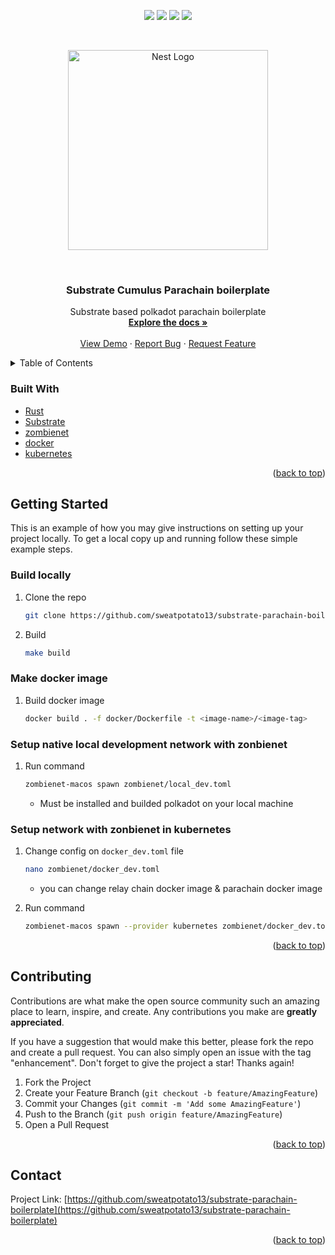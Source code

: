 <div id="top"></div>
<p align="center">
<img src=https://img.shields.io/github/stars/sweatpotato13/substrate-parachain-boilerplate?style=for-the-badge&logo=appveyor&color=blue />
<img src=https://img.shields.io/github/forks/sweatpotato13/substrate-parachain-boilerplate?style=for-the-badge&logo=appveyor&color=blue />
<img src=https://img.shields.io/github/issues/sweatpotato13/substrate-parachain-boilerplate?style=for-the-badge&logo=appveyor&color=informational />
<img src=https://img.shields.io/github/issues-pr/sweatpotato13/substrate-parachain-boilerplate?style=for-the-badge&logo=appveyor&color=informational />
</p>
<br />
<!-- PROJECT LOGO -->
<p align="center">
  <a href="https://substrate.io/" target="blank"><img src="https://cdn-images-1.medium.com/max/960/1*OQP5QAtLtrVCtNCKwB6GkQ.png" width="320" alt="Nest Logo" /></a>
</p>

<br />
<div align="center">
  <a href="https://github.com/sweatpotato13/substrate-parachain-boilerplate">
    <!-- <img src="images/logo.png" alt="Logo" width="80" height="80"> -->
  </a>

<h3 align="center">Substrate Cumulus Parachain boilerplate</h3>

  <p align="center">
    Substrate based polkadot parachain boilerplate
    <br />
    <a href="https://github.com/sweatpotato13/substrate-parachain-boilerplate"><strong>Explore the docs »</strong></a>
    <br />
    <br />
    <a href="https://github.com/sweatpotato13/substrate-parachain-boilerplate">View Demo</a>
    ·
    <a href="https://github.com/sweatpotato13/substrate-parachain-boilerplate/issues">Report Bug</a>
    ·
    <a href="https://github.com/sweatpotato13/substrate-parachain-boilerplate/issues">Request Feature</a>
  </p>
</div>

<!-- TABLE OF CONTENTS -->
<details>
  <summary>Table of Contents</summary>
  <ol>
    <li>
      <ul>
        <li><a href="#built-with">Built With</a></li>
      </ul>
    </li>
    <li>
      <a href="#getting-started">Getting Started</a>
      <ul>
        <li><a href="#installation">Installation</a></li>
      </ul>
    </li>
    <li><a href="#contributing">Contributing</a></li>
    <li><a href="#contact">Contact</a></li>
  </ol>
</details>

### Built With

-   [Rust](https://www.rust-lang.org/)
-   [Substrate](https://substrate.io/)
-   [zombienet](https://github.com/paritytech/zombienet)
-   [docker](https://www.docker.com/)
-   [kubernetes](https://kubernetes.io/)

<p align="right">(<a href="#top">back to top</a>)</p>

<!-- GETTING STARTED -->

## Getting Started

This is an example of how you may give instructions on setting up your project locally.
To get a local copy up and running follow these simple example steps.

### Build locally

1. Clone the repo

    ```sh
    git clone https://github.com/sweatpotato13/substrate-parachain-boilerplate.git
    ```

2. Build
    ```sh
    make build
    ```

### Make docker image

1. Build docker image
    ```sh
    docker build . -f docker/Dockerfile -t <image-name>/<image-tag>
    ```

### Setup native local development network with zonbienet

1. Run command

    ```sh
    zombienet-macos spawn zombienet/local_dev.toml
    ```

    - Must be installed and builded polkadot on your local machine

### Setup network with zonbienet in kubernetes

1. Change config on `docker_dev.toml` file

    ```sh
    nano zombienet/docker_dev.toml
    ```

    - you can change relay chain docker image & parachain docker image

2. Run command
    ```sh
    zombienet-macos spawn --provider kubernetes zombienet/docker_dev.toml
    ```

<p align="right">(<a href="#top">back to top</a>)</p>

<!-- CONTRIBUTING -->

## Contributing

Contributions are what make the open source community such an amazing place to learn, inspire, and create. Any contributions you make are **greatly appreciated**.

If you have a suggestion that would make this better, please fork the repo and create a pull request. You can also simply open an issue with the tag "enhancement".
Don't forget to give the project a star! Thanks again!

1. Fork the Project
2. Create your Feature Branch (`git checkout -b feature/AmazingFeature`)
3. Commit your Changes (`git commit -m 'Add some AmazingFeature'`)
4. Push to the Branch (`git push origin feature/AmazingFeature`)
5. Open a Pull Request

<p align="right">(<a href="#top">back to top</a>)</p>

<!-- CONTACT -->

## Contact

Project Link: [https://github.com/sweatpotato13/substrate-parachain-boilerplate](https://github.com/sweatpotato13/substrate-parachain-boilerplate)

<p align="right">(<a href="#top">back to top</a>)</p>
